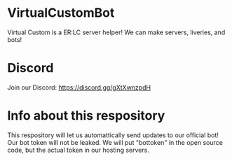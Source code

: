 # VirtualCustomBot

Virtual Custom is a ER:LC server helper! We can make servers, liveries, and bots!

# Discord

Join our Discord: https://discord.gg/gXtXwnzpdH

# Info about this respository

This respository will let us automattically send updates to our official bot! Our bot token will not be leaked. We will put "bottoken" in the open source code, but the actual token in our hosting servers.
